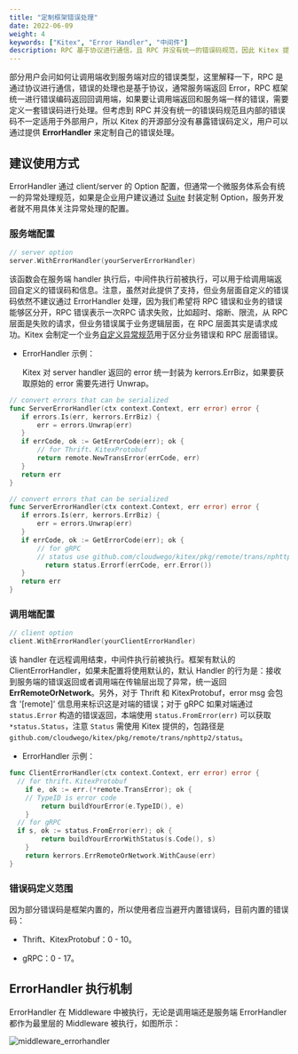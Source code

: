 ```yaml
---
title: "定制框架错误处理"
date: 2022-06-09
weight: 4
keywords: ["Kitex", "Error Handler", "中间件"]
description: RPC 基于协议进行通信，且 RPC 并没有统一的错误码规范，因此 Kitex 提供 ErrorHandler 来定制错误处理。
---
```


部分用户会问如何让调用端收到服务端对应的错误类型，这里解释一下，RPC 是通过协议进行通信，错误的处理也是基于协议，通常服务端返回 Error，RPC 框架统一进行错误编码返回回调用端，如果要让调用端返回和服务端一样的错误，需要定义一套错误码进行处理。但考虑到 RPC 并没有统一的错误码规范且内部的错误码不一定适用于外部用户，所以 Kitex 的开源部分没有暴露错误码定义，用户可以通过提供 **ErrorHandler** 来定制自己的错误处理。

## 建议使用方式

ErrorHandler 通过 client/server 的 Option 配置，但通常一个微服务体系会有统一的异常处理规范，如果是企业用户建议通过  [Suite](../../framework-exten/suite) 封装定制 Option，服务开发者就不用具体关注异常处理的配置。

### 服务端配置

```go
// server option
server.WithErrorHandler(yourServerErrorHandler)
```

该函数会在服务端 handler 执行后，中间件执行前被执行，可以用于给调用端返回自定义的错误码和信息。注意，虽然对此提供了支持，但业务层面自定义的错误码依然不建议通过 ErrorHandler 处理，因为我们希望将 RPC 错误和业务的错误能够区分开，RPC 错误表示一次RPC 请求失败，比如超时、熔断、限流，从 RPC 层面是失败的请求，但业务错误属于业务逻辑层面，在 RPC 层面其实是请求成功。Kitex 会制定一个业务[自定义异常规范](https://github.com/cloudwego/kitex/issues/511)用于区分业务错误和 RPC 层面错误。

* ErrorHandler 示例：

  Kitex 对 server handler 返回的 error 统一封装为 kerrors.ErrBiz，如果要获取原始的 error 需要先进行 Unwrap。

```go
// convert errors that can be serialized
func ServerErrorHandler(ctx context.Context, err error) error {
   if errors.Is(err, kerrors.ErrBiz) {
       err = errors.Unwrap(err)
   }
   if errCode, ok := GetErrorCode(err); ok {
       // for Thrift、KitexProtobuf
       return remote.NewTransError(errCode, err)
   }
   return err
}

// convert errors that can be serialized
func ServerErrorHandler(ctx context.Context, err error) error {
   if errors.Is(err, kerrors.ErrBiz) {
       err = errors.Unwrap(err)
   }
   if errCode, ok := GetErrorCode(err); ok {
       // for gRPC
       // status use github.com/cloudwego/kitex/pkg/remote/trans/nphttp2/status
     	 return status.Errorf(errCode, err.Error())
   }
   return err
}
```

### 调用端配置

```go
// client option
client.WithErrorHandler(yourClientErrorHandler)
```

该 handler 在远程调用结束，中间件执行前被执行。框架有默认的 ClientErrorHandler，如果未配置将使用默认的，默认 Handler 的行为是：接收到服务端的错误返回或者调用端在传输层出现了异常，统一返回 **ErrRemoteOrNetwork**。另外，对于 Thrift 和 KitexProtobuf，error msg 会包含 '[remote]' 信息用来标识这是对端的错误；对于 gRPC 如果对端通过 `status.Error` 构造的错误返回，本端使用 `status.FromError(err)` 可以获取 `*status.Status`，注意 `Status` 需使用 Kitex 提供的，包路径是  `github.com/cloudwego/kitex/pkg/remote/trans/nphttp2/status`。

* ErrorHandler 示例：

```go
func ClientErrorHandler(ctx context.Context, err error) error {
  // for thrift、KitexProtobuf
	if e, ok := err.(*remote.TransError); ok {
    // TypeID is error code
		return buildYourError(e.TypeID(), e)
	}
  // for gRPC
  if s, ok := status.FromError(err); ok {
		return buildYourErrorWithStatus(s.Code(), s)
	}
	return kerrors.ErrRemoteOrNetwork.WithCause(err)
}
```


### 错误码定义范围

因为部分错误码是框架内置的，所以使用者应当避开内置错误码，目前内置的错误码：

* Thrift、KitexProtobuf：0 - 10。

* gRPC：0 - 17。


## ErrorHandler 执行机制

ErrorHandler 在 Middleware 中被执行，无论是调用端还是服务端 ErrorHandler 都作为最里层的 Middleware 被执行，如图所示：

![middleware_errorhandler](/img/docs/middleware_errorhandler.png)


